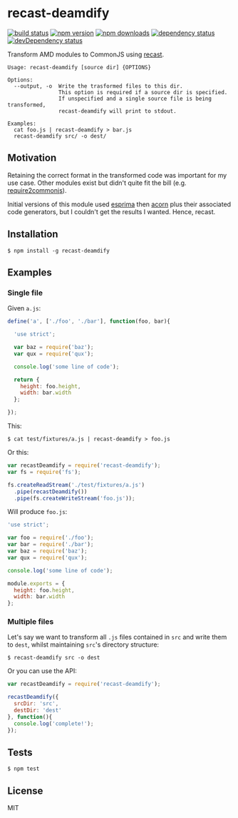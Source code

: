 # recast-deamdify

[![build status](https://img.shields.io/travis/tanem/recast-deamdify/master.svg?style=flat-square)](https://travis-ci.org/tanem/recast-deamdify)
[![npm version](https://img.shields.io/npm/v/recast-deamdify.svg?style=flat-square)](https://www.npmjs.com/package/recast-deamdify)
[![npm downloads](https://img.shields.io/npm/dm/recast-deamdify.svg?style=flat-square)](https://www.npmjs.com/package/recast-deamdify)
[![dependency status](https://david-dm.org/tanem/recast-deamdify.svg?style=flat-square)](https://david-dm.org/tanem/recast-deamdify)
[![devDependency status](https://david-dm.org/tanem/recast-deamdify/dev-status.svg?style=flat-square)](https://david-dm.org/tanem/recast-deamdify#info=devDependencies)

Transform AMD modules to CommonJS using [recast](https://github.com/benjamn/recast).

```
Usage: recast-deamdify [source dir] {OPTIONS}

Options:
  --output, -o  Write the trasformed files to this dir.
                This option is required if a source dir is specified.
                If unspecified and a single source file is being transformed,
                recast-deamdify will print to stdout.

Examples:
  cat foo.js | recast-deamdify > bar.js
  recast-deamdify src/ -o dest/
```

## Motivation

Retaining the correct format in the transformed code was important for my use case. Other modules exist but didn't quite fit the bill (e.g. [require2commonjs](https://github.com/villadora/require2commonjs)).

Initial versions of this module used [esprima](https://github.com/jquery/esprima) then [acorn](https://github.com/marijnh/acorn) plus their associated code generators, but I couldn't get the results I wanted. Hence, recast.

## Installation

```
$ npm install -g recast-deamdify
```

## Examples

### Single file

Given `a.js`:

```js
define('a', ['./foo', './bar'], function(foo, bar){

  'use strict';

  var baz = require('baz');
  var qux = require('qux');

  console.log('some line of code');

  return {
    height: foo.height,
    width: bar.width
  };

});
```

This:

```
$ cat test/fixtures/a.js | recast-deamdify > foo.js
```

Or this:

```js
var recastDeamdify = require('recast-deamdify');
var fs = require('fs');

fs.createReadStream('./test/fixtures/a.js')
  .pipe(recastDeamdify())
  .pipe(fs.createWriteStream('foo.js'));
```

Will produce `foo.js`:

```js
'use strict';

var foo = require('./foo');
var bar = require('./bar');
var baz = require('baz');
var qux = require('qux');

console.log('some line of code');

module.exports = {
  height: foo.height,
  width: bar.width
};
```

### Multiple files

Let's say we want to transform all `.js` files contained in `src` and write them to `dest`, whilst maintaining `src`'s directory structure:

```
$ recast-deamdify src -o dest
```

Or you can use the API:

```js
var recastDeamdify = require('recast-deamdify');

recastDeamdify({
  srcDir: 'src',
  destDir: 'dest'
}, function(){
  console.log('complete!');
});
```

## Tests

```
$ npm test
```

## License

MIT
